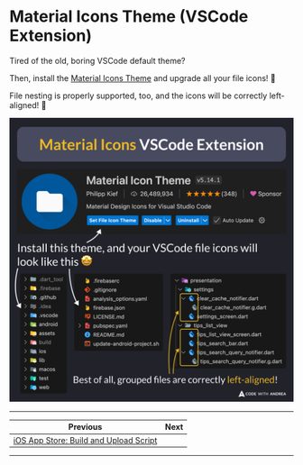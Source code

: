 # Material Icons Theme (VSCode Extension)

Tired of the old, boring VSCode default theme?

Then, install the [Material Icons Theme](https://marketplace.visualstudio.com/items?itemName=PKief.material-icon-theme) and upgrade all your file icons! 🤩

File nesting is properly supported, too, and the icons will be correctly left-aligned! 🎉

![](210.png)

<!--

Material Icon Theme VSCode Extension

Install this theme, and your VSCode file icons will look as shown in the preview screenshots.

Best of all, grouped files are correcty left-aligned!

-->

---

| Previous | Next |
| -------- | ---- |
| [iOS App Store: Build and Upload Script](../0209-build-upload-ios-script/index.md) |  |

---

<!-- TWITTER|https://x.com/biz84/status/1861698580727075132 -->
<!-- LINKEDIN|https://www.linkedin.com/posts/andreabizzotto_tired-of-the-old-boring-vscode-default-theme-activity-7267464786907389952-w42m -->
<!-- BLUESKY|https://bsky.app/profile/codewithandrea.com/post/3lbw7cepvg22v -->
